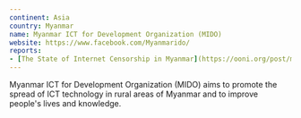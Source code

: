 ```yaml
---
continent: Asia
country: Myanmar
name: Myanmar ICT for Development Organization (MIDO)
website: https://www.facebook.com/Myanmarido/
reports:
- [The State of Internet Censorship in Myanmar](https://ooni.org/post/myanmar-report/)
---
```


Myanmar ICT for Development Organization (MIDO) aims to promote the spread of ICT technology in rural areas of Myanmar and to improve people's lives and knowledge.
